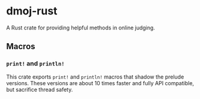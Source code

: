 # dmoj-rust

A Rust crate for providing helpful methods in online judging.

## Macros

### `print!` and `println!`

This crate exports `print!` and `println!` macros that shadow the prelude versions. These versions are about 10 times faster and fully API compatible, but sacrifice thread safety.
